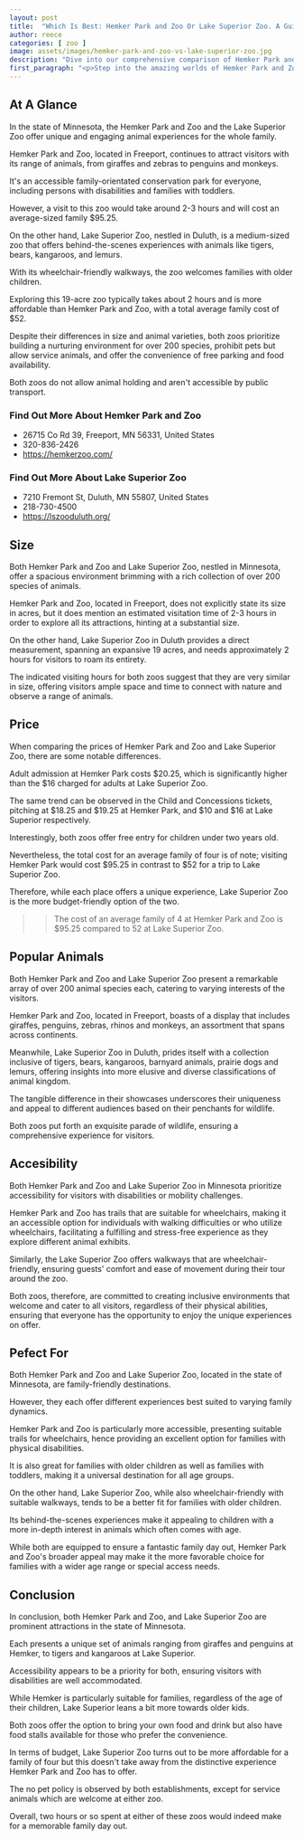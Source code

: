 ```yaml
---
layout: post
title:  "Which Is Best: Hemker Park and Zoo Or Lake Superior Zoo. A Guide To Which Is The Best Zoo In Minnesota, USA"
author: reece
categories: [ zoo ]
image: assets/images/hemker-park-and-zoo-vs-lake-superior-zoo.jpg
description: "Dive into our comprehensive comparison of Hemker Park and Zoo VS Lake Superior Zoo. Discover their unique exhibits, wildlife conservation efforts, and family-friendly amenities to decide which one triumphs as the must-visit animal kingdom."
first_paragraph: "<p>Step into the amazing worlds of Hemker Park and Zoo and Lake Superior Zoo, two esteemed wildlife parks nestled in the charming state of Minnesota.</p><p>Explore Hemker's unique blend of accessibility, family atmosphere, and conservation initiatives along with Lake Superior Zoo's engaging behind-the-scenes experiences, all in a perfectly-sized setting for family fun.</p><p>Whether it's embracing the vibrant diversity of over 200 species or navigating through wheelchair-friendly trails, both zoos boast a captivating array of features designed to endlessly entertain and educate.</p><p>Unpack their notable differences and discover which zoo could be your perfect family outing.</p>"
---
```


<div class="overview" markdown="1"> 

## At A Glance 

In the state of Minnesota, the Hemker Park and Zoo and the Lake Superior Zoo offer unique and engaging animal experiences for the whole family. 

Hemker Park and Zoo, located in Freeport, continues to attract visitors with its range of animals, from giraffes and zebras to penguins and monkeys. 

It's an accessible family-orientated conservation park for everyone, including persons with disabilities and families with toddlers. 

However, a visit to this zoo would take around 2-3 hours and will cost an average-sized family $95.25.

On the other hand, Lake Superior Zoo, nestled in Duluth, is a medium-sized zoo that offers behind-the-scenes experiences with animals like tigers, bears, kangaroos, and lemurs. 

With its wheelchair-friendly walkways, the zoo welcomes families with older children. 

Exploring this 19-acre zoo typically takes about 2 hours and is more affordable than Hemker Park and Zoo, with a total average family cost of $52. 

Despite their differences in size and animal varieties, both zoos prioritize building a nurturing environment for over 200 species, prohibit pets but allow service animals, and offer the convenience of free parking and food availability. 

Both zoos do not allow animal holding and aren't accessible by public transport.

<div class="find-out-more" markdown="1">

### Find Out More About Hemker Park and Zoo

- 26715 Co Rd 39, Freeport, MN 56331, United States
- 320-836-2426
- https://hemkerzoo.com/


</div>



<div class="find-out-more" markdown="1">

### Find Out More About Lake Superior Zoo

- 7210 Fremont St, Duluth, MN 55807, United States
- 218-730-4500
- https://lszooduluth.org/


</div>

</div>
    
    

## Size 

Both Hemker Park and Zoo and Lake Superior Zoo, nestled in Minnesota, offer a spacious environment brimming with a rich collection of over 200 species of animals. 

Hemker Park and Zoo, located in Freeport, does not explicitly state its size in acres, but it does mention an estimated visitation time of 2-3 hours in order to explore all its attractions, hinting at a substantial size. 

On the other hand, Lake Superior Zoo in Duluth provides a direct measurement, spanning an expansive 19 acres, and needs approximately 2 hours for visitors to roam its entirety. 

The indicated visiting hours for both zoos suggest that they are very similar in size, offering visitors ample space and time to connect with nature and observe a range of animals.


## Price 

When comparing the prices of Hemker Park and Zoo and Lake Superior Zoo, there are some notable differences. 

Adult admission at Hemker Park costs $20.25, which is significantly higher than the $16 charged for adults at Lake Superior Zoo. 

The same trend can be observed in the Child and Concessions tickets, pitching at $18.25 and $19.25 at Hemker Park, and $10 and $16 at Lake Superior respectively. 

Interestingly, both zoos offer free entry for children under two years old. 

Nevertheless, the total cost for an average family of four is of note; visiting Hemker Park would cost $95.25 in contrast to $52 for a trip to Lake Superior Zoo. 

Therefore, while each place offers a unique experience, Lake Superior Zoo is the more budget-friendly option of the two.

>> The cost of an average family of 4 at Hemker Park and Zoo is $95.25 compared to 52 at Lake Superior Zoo.



## Popular Animals 

Both Hemker Park and Zoo and Lake Superior Zoo present a remarkable array of over 200 animal species each, catering to varying interests of the visitors. 

Hemker Park and Zoo, located in Freeport, boasts of a display that includes giraffes, penguins, zebras, rhinos and monkeys, an assortment that spans across continents. 

Meanwhile, Lake Superior Zoo in Duluth, prides itself with a collection inclusive of tigers, bears, kangaroos, barnyard animals, prairie dogs and lemurs, offering insights into more elusive and diverse classifications of animal kingdom. 

The tangible difference in their showcases underscores their uniqueness and appeal to different audiences based on their penchants for wildlife. 

Both zoos put forth an exquisite parade of wildlife, ensuring a comprehensive experience for visitors.

## Accesibility 

Both Hemker Park and Zoo and Lake Superior Zoo in Minnesota prioritize accessibility for visitors with disabilities or mobility challenges. 

Hemker Park and Zoo has trails that are suitable for wheelchairs, making it an accessible option for individuals with walking difficulties or who utilize wheelchairs, facilitating a fulfilling and stress-free experience as they explore different animal exhibits. 

Similarly, the Lake Superior Zoo offers walkways that are wheelchair-friendly, ensuring guests' comfort and ease of movement during their tour around the zoo. 

Both zoos, therefore, are committed to creating inclusive environments that welcome and cater to all visitors, regardless of their physical abilities, ensuring that everyone has the opportunity to enjoy the unique experiences on offer.

## Pefect For 

Both Hemker Park and Zoo and Lake Superior Zoo, located in the state of Minnesota, are family-friendly destinations. 

However, they each offer different experiences best suited to varying family dynamics. 

Hemker Park and Zoo is particularly more accessible, presenting suitable trails for wheelchairs, hence providing an excellent option for families with physical disabilities. 

It is also great for families with older children as well as families with toddlers, making it a universal destination for all age groups. 

On the other hand, Lake Superior Zoo, while also wheelchair-friendly with suitable walkways, tends to be a better fit for families with older children. 

Its behind-the-scenes experiences make it appealing to children with a more in-depth interest in animals which often comes with age. 

While both are equipped to ensure a fantastic family day out, Hemker Park and Zoo's broader appeal may make it the more favorable choice for families with a wider age range or special access needs.

## Conclusion 

In conclusion, both Hemker Park and Zoo, and Lake Superior Zoo are prominent attractions in the state of Minnesota. 

Each presents a unique set of animals ranging from giraffes and penguins at Hemker, to tigers and kangaroos at Lake Superior. 

Accessibility appears to be a priority for both, ensuring visitors with disabilities are well accommodated. 

While Hemker is particularly suitable for families, regardless of the age of their children, Lake Superior leans a bit more towards older kids. 

Both zoos offer the option to bring your own food and drink but also have food stalls available for those who prefer the convenience. 

In terms of budget, Lake Superior Zoo turns out to be more affordable for a family of four but this doesn't take away from the distinctive experience Hemker Park and Zoo has to offer. 

The no pet policy is observed by both establishments, except for service animals which are welcome at either zoo. 

Overall, two hours or so spent at either of these zoos would indeed make for a memorable family day out.